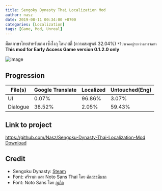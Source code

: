 ```yaml
---
title: Sengoky Dynasty Thai Localization Mod
author: nasz
date: 2019-08-11 00:34:00 +0700
categories: [Localization]
tags: [Game, Mod, Unreal]
---
```


ม็อดภาษาไทยสำหรับเกม เซ็งโงกุ ไดนาสตี้ (ความสมบูรณ์ 32.04%) `*โปรเจคอยู่ระหว่างการจัดทำ` 
**This mod for Early Access Game version 0.1.2.0 only**

![image](https://github.com/Nasz/Sengoku-Dynasty-Thai-Localization-Mod/assets/384751/6ca9ef73-8ea9-40fb-afd8-edba379ef6a5)

## Progression

| File(s)             | Google Translate  | Localized   | Untouched(Eng) |
|---------------------|:------------------|:------------|:---------------|
| UI                  | 0.07%             | 96.86%      | 3.07%          |
| Dialogue            | 38.52%            | 2.05%       | 59.43%         |

## Link to project

<https://github.com/Nasz/Sengoku-Dynasty-Thai-Localization-Mod> [Download](https://github.com/Nasz/Sengoku-Dynasty-Thai-Localization-Mod/releases/latest)

## Credit

+ Sengoku Dynasty: [Steam](https://store.steampowered.com/app/1702010/)
+ Font: ศรีราชา และ Noto Sans Thai โดย [คัดสรรดีมาก](https://www.cadsondemak.com/)
+ Font: Noto Sans โดย [กูเกิล](https://fonts.google.com/noto)